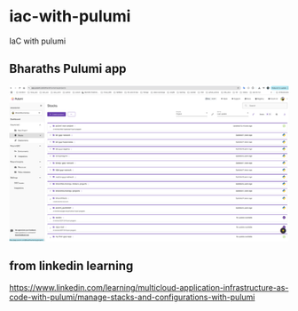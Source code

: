 # iac-with-pulumi
IaC with pulumi


## Bharaths Pulumi app

![pulumi up](imgs/img.png)

## from linkedin learning

https://www.linkedin.com/learning/multicloud-application-infrastructure-as-code-with-pulumi/manage-stacks-and-configurations-with-pulumi

